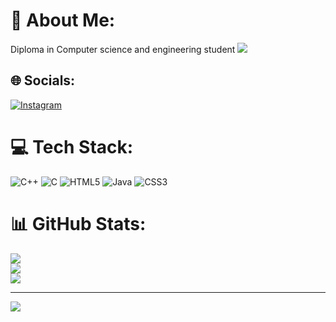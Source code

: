 # 💫 About Me:
Diploma in Computer science and engineering student 
<img src="https://images.app.goo.gl/Jw5r6uYRKy3LEviv8 ">


## 🌐 Socials:
[![Instagram](https://img.shields.io/badge/Instagram-%23E4405F.svg?logo=Instagram&logoColor=white)](https://instagram.com/coder__things) 

# 💻 Tech Stack:
![C++](https://img.shields.io/badge/c++-%2300599C.svg?style=for-the-badge&logo=c%2B%2B&logoColor=white) ![C](https://img.shields.io/badge/c-%2300599C.svg?style=for-the-badge&logo=c&logoColor=white) ![HTML5](https://img.shields.io/badge/html5-%23E34F26.svg?style=for-the-badge&logo=html5&logoColor=white) ![Java](https://img.shields.io/badge/java-%23ED8B00.svg?style=for-the-badge&logo=openjdk&logoColor=white) ![CSS3](https://img.shields.io/badge/css3-%231572B6.svg?style=for-the-badge&logo=css3&logoColor=white)
# 📊 GitHub Stats:
![](https://github-readme-stats.vercel.app/api?username=mdk153789&theme=dark&hide_border=false&include_all_commits=false&count_private=false)<br/>
![](https://github-readme-streak-stats.herokuapp.com/?user=mdk153789&theme=dark&hide_border=false)<br/>
![](https://github-readme-stats.vercel.app/api/top-langs/?username=mdk153789&theme=dark&hide_border=false&include_all_commits=false&count_private=false&layout=compact)

---
[![](https://visitcount.itsvg.in/api?id=mdk153789&icon=0&color=0)](https://visitcount.itsvg.in)

<!-- Proudly created with GPRM ( https://gprm.itsvg.in ) -->
